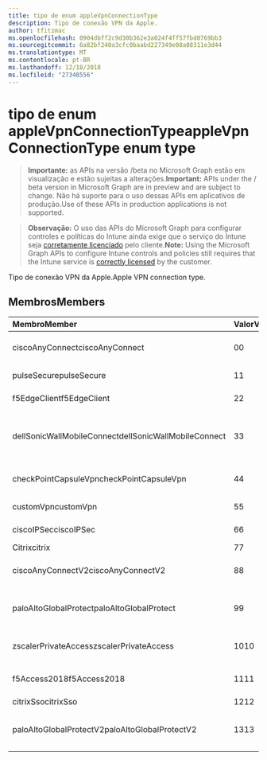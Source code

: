 ```yaml
---
title: tipo de enum appleVpnConnectionType
description: Tipo de conexão VPN da Apple.
author: tfitzmac
ms.openlocfilehash: 0904dbff2c9d30b362e3a024f4ff57fbd0769bb3
ms.sourcegitcommit: 6a82bf240a3cfc0baabd227349e08a08311e3d44
ms.translationtype: MT
ms.contentlocale: pt-BR
ms.lasthandoff: 12/18/2018
ms.locfileid: "27348556"
---
```

# <a name="applevpnconnectiontype-enum-type"></a><span data-ttu-id="e227d-103">tipo de enum appleVpnConnectionType</span><span class="sxs-lookup"><span data-stu-id="e227d-103">appleVpnConnectionType enum type</span></span>

> <span data-ttu-id="e227d-104">**Importante:** as APIs na versão /beta no Microsoft Graph estão em visualização e estão sujeitas a alterações.</span><span class="sxs-lookup"><span data-stu-id="e227d-104">**Important:** APIs under the / beta version in Microsoft Graph are in preview and are subject to change.</span></span> <span data-ttu-id="e227d-105">Não há suporte para o uso dessas APIs em aplicativos de produção.</span><span class="sxs-lookup"><span data-stu-id="e227d-105">Use of these APIs in production applications is not supported.</span></span>

> <span data-ttu-id="e227d-106">**Observação:** O uso das APIs do Microsoft Graph para configurar controles e políticas do Intune ainda exige que o serviço do Intune seja [corretamente licenciado](https://go.microsoft.com/fwlink/?linkid=839381) pelo cliente.</span><span class="sxs-lookup"><span data-stu-id="e227d-106">**Note:** Using the Microsoft Graph APIs to configure Intune controls and policies still requires that the Intune service is [correctly licensed](https://go.microsoft.com/fwlink/?linkid=839381) by the customer.</span></span>

<span data-ttu-id="e227d-107">Tipo de conexão VPN da Apple.</span><span class="sxs-lookup"><span data-stu-id="e227d-107">Apple VPN connection type.</span></span>
## <a name="members"></a><span data-ttu-id="e227d-108">Membros</span><span class="sxs-lookup"><span data-stu-id="e227d-108">Members</span></span>
|<span data-ttu-id="e227d-109">Membro</span><span class="sxs-lookup"><span data-stu-id="e227d-109">Member</span></span>|<span data-ttu-id="e227d-110">Valor</span><span class="sxs-lookup"><span data-stu-id="e227d-110">Value</span></span>|<span data-ttu-id="e227d-111">Descrição</span><span class="sxs-lookup"><span data-stu-id="e227d-111">Description</span></span>|
|:---|:---|:---|
|<span data-ttu-id="e227d-112">ciscoAnyConnect</span><span class="sxs-lookup"><span data-stu-id="e227d-112">ciscoAnyConnect</span></span>|<span data-ttu-id="e227d-113">0</span><span class="sxs-lookup"><span data-stu-id="e227d-113">0</span></span>|<span data-ttu-id="e227d-114">AnyConnect da Cisco.</span><span class="sxs-lookup"><span data-stu-id="e227d-114">Cisco AnyConnect.</span></span>|
|<span data-ttu-id="e227d-115">pulseSecure</span><span class="sxs-lookup"><span data-stu-id="e227d-115">pulseSecure</span></span>|<span data-ttu-id="e227d-116">1</span><span class="sxs-lookup"><span data-stu-id="e227d-116">1</span></span>|<span data-ttu-id="e227d-117">Pulso seguro.</span><span class="sxs-lookup"><span data-stu-id="e227d-117">Pulse Secure.</span></span>|
|<span data-ttu-id="e227d-118">f5EdgeClient</span><span class="sxs-lookup"><span data-stu-id="e227d-118">f5EdgeClient</span></span>|<span data-ttu-id="e227d-119">2</span><span class="sxs-lookup"><span data-stu-id="e227d-119">2</span></span>|<span data-ttu-id="e227d-120">F5 Cliente de borda.</span><span class="sxs-lookup"><span data-stu-id="e227d-120">F5 Edge Client.</span></span>|
|<span data-ttu-id="e227d-121">dellSonicWallMobileConnect</span><span class="sxs-lookup"><span data-stu-id="e227d-121">dellSonicWallMobileConnect</span></span>|<span data-ttu-id="e227d-122">3</span><span class="sxs-lookup"><span data-stu-id="e227d-122">3</span></span>|<span data-ttu-id="e227d-123">Conexão do Dell SonicWALL Mobile.</span><span class="sxs-lookup"><span data-stu-id="e227d-123">Dell SonicWALL Mobile Connection.</span></span>|
|<span data-ttu-id="e227d-124">checkPointCapsuleVpn</span><span class="sxs-lookup"><span data-stu-id="e227d-124">checkPointCapsuleVpn</span></span>|<span data-ttu-id="e227d-125">4</span><span class="sxs-lookup"><span data-stu-id="e227d-125">4</span></span>|<span data-ttu-id="e227d-126">Verifique o ponto Cápsula VPN.</span><span class="sxs-lookup"><span data-stu-id="e227d-126">Check Point Capsule VPN.</span></span>|
|<span data-ttu-id="e227d-127">customVpn</span><span class="sxs-lookup"><span data-stu-id="e227d-127">customVpn</span></span>|<span data-ttu-id="e227d-128">5</span><span class="sxs-lookup"><span data-stu-id="e227d-128">5</span></span>|<span data-ttu-id="e227d-129">Sinalizador VPN.</span><span class="sxs-lookup"><span data-stu-id="e227d-129">Custom VPN.</span></span>|
|<span data-ttu-id="e227d-130">ciscoIPSec</span><span class="sxs-lookup"><span data-stu-id="e227d-130">ciscoIPSec</span></span>|<span data-ttu-id="e227d-131">6</span><span class="sxs-lookup"><span data-stu-id="e227d-131">6</span></span>|<span data-ttu-id="e227d-132">Cisco (IPSec).</span><span class="sxs-lookup"><span data-stu-id="e227d-132">Cisco (IPSec).</span></span>|
|<span data-ttu-id="e227d-133">Citrix</span><span class="sxs-lookup"><span data-stu-id="e227d-133">citrix</span></span>|<span data-ttu-id="e227d-134">7</span><span class="sxs-lookup"><span data-stu-id="e227d-134">7</span></span>|<span data-ttu-id="e227d-135">Citrix.</span><span class="sxs-lookup"><span data-stu-id="e227d-135">Citrix.</span></span>|
|<span data-ttu-id="e227d-136">ciscoAnyConnectV2</span><span class="sxs-lookup"><span data-stu-id="e227d-136">ciscoAnyConnectV2</span></span>|<span data-ttu-id="e227d-137">8</span><span class="sxs-lookup"><span data-stu-id="e227d-137">8</span></span>|<span data-ttu-id="e227d-138">V2 de AnyConnect da Cisco.</span><span class="sxs-lookup"><span data-stu-id="e227d-138">Cisco AnyConnect V2.</span></span>|
|<span data-ttu-id="e227d-139">paloAltoGlobalProtect</span><span class="sxs-lookup"><span data-stu-id="e227d-139">paloAltoGlobalProtect</span></span>|<span data-ttu-id="e227d-140">9</span><span class="sxs-lookup"><span data-stu-id="e227d-140">9</span></span>|<span data-ttu-id="e227d-141">GlobalProtect do Palo Alto redes.</span><span class="sxs-lookup"><span data-stu-id="e227d-141">Palo Alto Networks GlobalProtect.</span></span>|
|<span data-ttu-id="e227d-142">zscalerPrivateAccess</span><span class="sxs-lookup"><span data-stu-id="e227d-142">zscalerPrivateAccess</span></span>|<span data-ttu-id="e227d-143">10</span><span class="sxs-lookup"><span data-stu-id="e227d-143">10</span></span>|<span data-ttu-id="e227d-144">Acesso de privado Zscaler.</span><span class="sxs-lookup"><span data-stu-id="e227d-144">Zscaler Private Access.</span></span>|
|<span data-ttu-id="e227d-145">f5Access2018</span><span class="sxs-lookup"><span data-stu-id="e227d-145">f5Access2018</span></span>|<span data-ttu-id="e227d-146">11</span><span class="sxs-lookup"><span data-stu-id="e227d-146">11</span></span>|<span data-ttu-id="e227d-147">F5 2018 de acesso.</span><span class="sxs-lookup"><span data-stu-id="e227d-147">F5 Access 2018.</span></span>|
|<span data-ttu-id="e227d-148">citrixSso</span><span class="sxs-lookup"><span data-stu-id="e227d-148">citrixSso</span></span>|<span data-ttu-id="e227d-149">12</span><span class="sxs-lookup"><span data-stu-id="e227d-149">12</span></span>|<span data-ttu-id="e227d-150">Citrix Sso.</span><span class="sxs-lookup"><span data-stu-id="e227d-150">Citrix Sso.</span></span>|
|<span data-ttu-id="e227d-151">paloAltoGlobalProtectV2</span><span class="sxs-lookup"><span data-stu-id="e227d-151">paloAltoGlobalProtectV2</span></span>|<span data-ttu-id="e227d-152">13</span><span class="sxs-lookup"><span data-stu-id="e227d-152">13</span></span>|<span data-ttu-id="e227d-153">Palo Alto Networks GlobalProtect V2.</span><span class="sxs-lookup"><span data-stu-id="e227d-153">Palo Alto Networks GlobalProtect V2.</span></span>|





